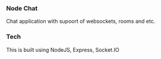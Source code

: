 ### Node Chat
Chat application with supoort of websockets, rooms and etc.
### Tech
This is built using NodeJS, Express, Socket.IO